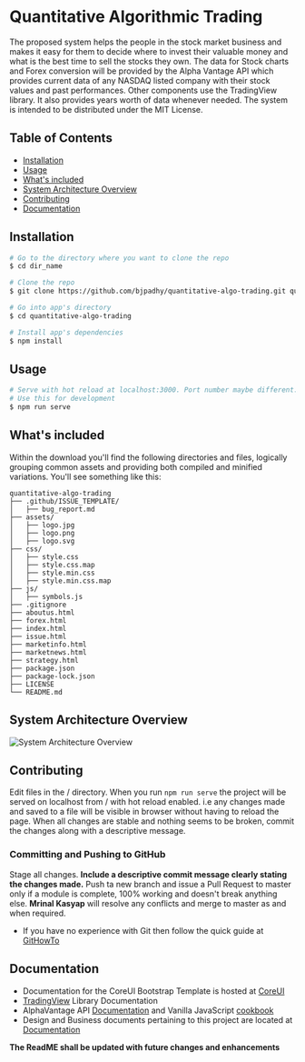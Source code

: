 # Quantitative Algorithmic Trading
The proposed system helps the people in the stock market business and makes it easy for them to decide where to invest their valuable money and what is the best time to sell the stocks they own. The data for Stock charts and Forex conversion will be provided by the Alpha Vantage API which provides current data of any NASDAQ listed company with their stock values and past performances. Other components use the TradingView library. It also provides years worth of data whenever needed. The system is intended to be distributed under the MIT License.


## Table of Contents
* [Installation](#installation)
* [Usage](#usage)
* [What's included](#whats-included)
* [System Architecture Overview](#system-architecture-overview)
* [Contributing](#contributing)
* [Documentation](#documentation)

## Installation

``` bash
# Go to the directory where you want to clone the repo
$ cd dir_name

# Clone the repo
$ git clone https://github.com/bjpadhy/quantitative-algo-trading.git quantitative-algo-trading

# Go into app's directory
$ cd quantitative-algo-trading

# Install app's dependencies
$ npm install
```

## Usage

``` bash
# Serve with hot reload at localhost:3000. Port number maybe different. Check terminal logs.
# Use this for development
$ npm run serve

```

## What's included
Within the download you'll find the following directories and files, logically grouping common assets and providing both compiled and minified variations. You'll see something like this:
``` 
quantitative-algo-trading
├── .github/ISSUE_TEMPLATE/
│   ├── bug_report.md
├── assets/
│   ├── logo.jpg
│   ├── logo.png
│   ├── logo.svg
├── css/
│   ├── style.css
│   ├── style.css.map
│   ├── style.min.css
│   ├── style.min.css.map
├── js/
│   ├── symbols.js
├── .gitignore
├── aboutus.html
├── forex.html
├── index.html
├── issue.html
├── marketinfo.html
├── marketnews.html
├── strategy.html
├── package.json
├── package-lock.json
├── LICENSE
└── README.md
```

## System Architecture Overview

![System Architecture Overview](https://lh3.googleusercontent.com/pw/ACtC-3eWH69gYq9NRra535M8VfXydzRSfAO_SnQ4g6N5wEIMmhsi7IZxU1jn5R9fMuj5meybwOWQk_QTCFRCTD3wvILfTr-ML1NHxWlWgrbh340JYkL90jZBOpYt80m8LSDPJzhDBlc6uIYCRO2liu2zjK1q_g=w2326-h1642-no)

## Contributing

Edit files in the / directory. When you run ```npm run serve``` the project will be served on localhost from / with hot reload enabled. i.e any changes made and saved to a file will be visible in browser without having to reload the page. When all changes are stable and nothing seems to be broken, commit the changes along with a descriptive message.

### Committing and Pushing to GitHub

Stage all changes. **Include a descriptive commit message clearly stating the changes made.** Push ta new branch and issue a Pull Request to master only if a module is complete, 100% working and doesn't break anything else. **Mrinal Kasyap** will resolve any conflicts and merge to master as and when required.

- If you have no experience with Git then follow the quick guide at [GitHowTo](https://githowto.com/)

## Documentation

- Documentation for the CoreUI Bootstrap Template is hosted at [CoreUI](https://coreui.io/docs/getting-started/introduction/#coreui-admin-template)
- [TradingView](https://www.tradingview.com/widget/) Library Documentation
- AlphaVantage API [Documentation](https://www.alphavantage.co/documentation/) and Vanilla JavaScript [cookbook](https://prediqtiv.github.io/alpha-vantage-cookbook/)
- Design and Business documents pertaining to this project are located at [Documentation](https://drive.google.com/open?id=1f4cEnPXLHRUnu_AwKlCRpet3rGzvd-_P)

**The ReadME shall be updated with future changes and enhancements**
